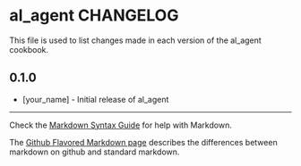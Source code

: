 al_agent CHANGELOG
==================

This file is used to list changes made in each version of the al_agent cookbook.

0.1.0
-----
- [your_name] - Initial release of al_agent

- - -
Check the [Markdown Syntax Guide](http://daringfireball.net/projects/markdown/syntax) for help with Markdown.

The [Github Flavored Markdown page](http://github.github.com/github-flavored-markdown/) describes the differences between markdown on github and standard markdown.
